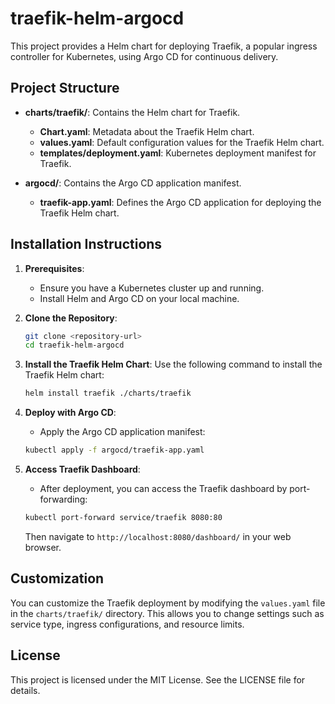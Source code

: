# traefik-helm-argocd

This project provides a Helm chart for deploying Traefik, a popular ingress controller for Kubernetes, using Argo CD for continuous delivery.

## Project Structure

- **charts/traefik/**: Contains the Helm chart for Traefik.
  - **Chart.yaml**: Metadata about the Traefik Helm chart.
  - **values.yaml**: Default configuration values for the Traefik Helm chart.
  - **templates/deployment.yaml**: Kubernetes deployment manifest for Traefik.

- **argocd/**: Contains the Argo CD application manifest.
  - **traefik-app.yaml**: Defines the Argo CD application for deploying the Traefik Helm chart.

## Installation Instructions

1. **Prerequisites**:
   - Ensure you have a Kubernetes cluster up and running.
   - Install Helm and Argo CD on your local machine.

2. **Clone the Repository**:
   ```bash
   git clone <repository-url>
   cd traefik-helm-argocd
   ```

3. **Install the Traefik Helm Chart**:
   Use the following command to install the Traefik Helm chart:
   ```bash
   helm install traefik ./charts/traefik
   ```

4. **Deploy with Argo CD**:
   - Apply the Argo CD application manifest:
   ```bash
   kubectl apply -f argocd/traefik-app.yaml
   ```

5. **Access Traefik Dashboard**:
   - After deployment, you can access the Traefik dashboard by port-forwarding:
   ```bash
   kubectl port-forward service/traefik 8080:80
   ```

   Then navigate to `http://localhost:8080/dashboard/` in your web browser.

## Customization

You can customize the Traefik deployment by modifying the `values.yaml` file in the `charts/traefik/` directory. This allows you to change settings such as service type, ingress configurations, and resource limits.

## License

This project is licensed under the MIT License. See the LICENSE file for details.